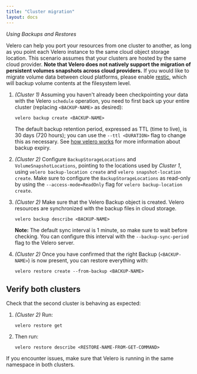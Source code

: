 ```yaml
---
title: "Cluster migration"
layout: docs
---
```


*Using Backups and Restores*

Velero can help you port your resources from one cluster to another, as long as you point each Velero instance to the same cloud object storage location. This scenario assumes that your clusters are hosted by the same cloud provider. **Note that Velero does not natively  support the migration of persistent volumes snapshots across cloud providers.** If you would like to migrate volume data between cloud platforms, please enable [restic][2], which will backup volume contents at the filesystem level.

1.  *(Cluster 1)* Assuming you haven't already been checkpointing your data with the Velero `schedule` operation, you need to first back up your entire cluster (replacing `<BACKUP-NAME>` as desired):

    ```
    velero backup create <BACKUP-NAME>
    ```

    The default backup retention period, expressed as TTL (time to live), is 30 days (720 hours); you can use the `--ttl <DURATION>` flag to change this as necessary. See [how velero works][1] for more information about backup expiry.

1.  *(Cluster 2)* Configure `BackupStorageLocations` and `VolumeSnapshotLocations`, pointing to the locations used by *Cluster 1*, using `velero backup-location create` and `velero snapshot-location create`. Make sure to configure the `BackupStorageLocations` as read-only
    by using the `--access-mode=ReadOnly` flag for `velero backup-location create`.

1.  *(Cluster 2)* Make sure that the Velero Backup object is created. Velero resources are synchronized with the backup files in cloud storage.

    ```
    velero backup describe <BACKUP-NAME>
    ```

    **Note:** The default sync interval is 1 minute, so make sure to wait before checking. You can configure this interval with the `--backup-sync-period` flag to the Velero server.

1.  *(Cluster 2)* Once you have confirmed that the right Backup (`<BACKUP-NAME>`) is now present, you can restore everything with:

    ```
    velero restore create --from-backup <BACKUP-NAME>
    ```

## Verify both clusters

Check that the second cluster is behaving as expected:

1.  *(Cluster 2)* Run:

    ```
    velero restore get
    ```

1.  Then run:

    ```
    velero restore describe <RESTORE-NAME-FROM-GET-COMMAND>
    ```

If you encounter issues, make sure that Velero is running in the same namespace in both clusters.

[1]: how-velero-works.md#set-a-backup-to-expire
[2]: restic.md
